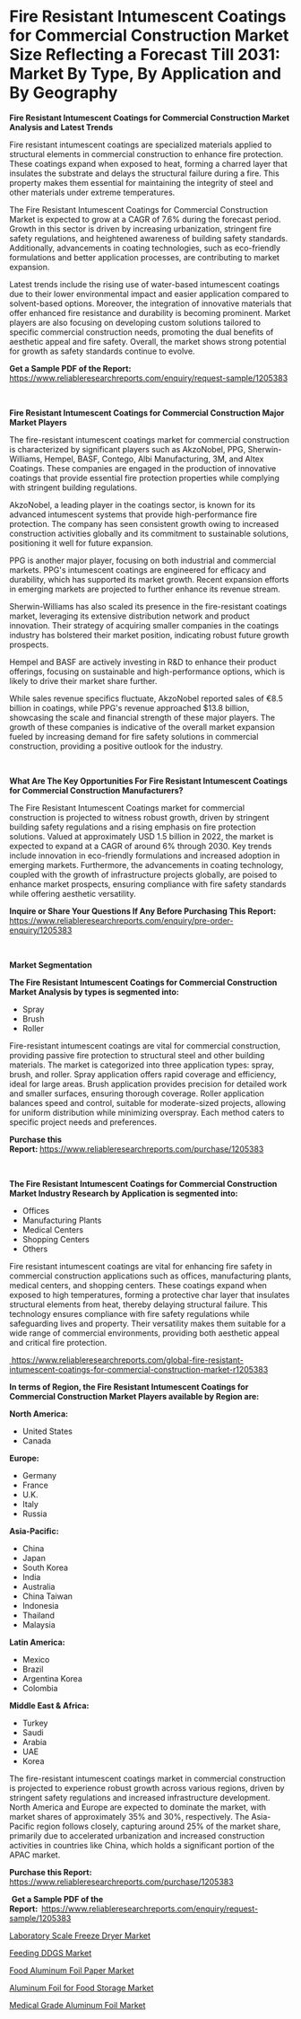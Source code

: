 <p><h1>Fire Resistant Intumescent Coatings for Commercial Construction Market Size Reflecting a Forecast Till 2031: Market By Type, By Application and By Geography</h1></p><p><strong>Fire Resistant Intumescent Coatings for Commercial Construction Market Analysis and Latest Trends</strong></p>
<p><p>Fire resistant intumescent coatings are specialized materials applied to structural elements in commercial construction to enhance fire protection. These coatings expand when exposed to heat, forming a charred layer that insulates the substrate and delays the structural failure during a fire. This property makes them essential for maintaining the integrity of steel and other materials under extreme temperatures.</p><p>The Fire Resistant Intumescent Coatings for Commercial Construction Market is expected to grow at a CAGR of 7.6% during the forecast period. Growth in this sector is driven by increasing urbanization, stringent fire safety regulations, and heightened awareness of building safety standards. Additionally, advancements in coating technologies, such as eco-friendly formulations and better application processes, are contributing to market expansion.</p><p>Latest trends include the rising use of water-based intumescent coatings due to their lower environmental impact and easier application compared to solvent-based options. Moreover, the integration of innovative materials that offer enhanced fire resistance and durability is becoming prominent. Market players are also focusing on developing custom solutions tailored to specific commercial construction needs, promoting the dual benefits of aesthetic appeal and fire safety. Overall, the market shows strong potential for growth as safety standards continue to evolve.</p></p>
<p><strong>Get a Sample PDF of the Report:&nbsp;</strong> <a href="https://www.reliableresearchreports.com/enquiry/request-sample/1205383?utm_campaign=8&utm_medium=2&utm_source=Github&utm_content=ia&utm_term=31122024&utm_id=fire-resistant-intumescent-coatings-for-commercial-construction">https://www.reliableresearchreports.com/enquiry/request-sample/1205383</a></p>
<p>&nbsp;</p>
<p><strong>Fire Resistant Intumescent Coatings for Commercial Construction Major Market Players</strong></p>
<p><p>The fire-resistant intumescent coatings market for commercial construction is characterized by significant players such as AkzoNobel, PPG, Sherwin-Williams, Hempel, BASF, Contego, Albi Manufacturing, 3M, and Altex Coatings. These companies are engaged in the production of innovative coatings that provide essential fire protection properties while complying with stringent building regulations.</p><p>AkzoNobel, a leading player in the coatings sector, is known for its advanced intumescent systems that provide high-performance fire protection. The company has seen consistent growth owing to increased construction activities globally and its commitment to sustainable solutions, positioning it well for future expansion.</p><p>PPG is another major player, focusing on both industrial and commercial markets. PPG's intumescent coatings are engineered for efficacy and durability, which has supported its market growth. Recent expansion efforts in emerging markets are projected to further enhance its revenue stream.</p><p>Sherwin-Williams has also scaled its presence in the fire-resistant coatings market, leveraging its extensive distribution network and product innovation. Their strategy of acquiring smaller companies in the coatings industry has bolstered their market position, indicating robust future growth prospects.</p><p>Hempel and BASF are actively investing in R&D to enhance their product offerings, focusing on sustainable and high-performance options, which is likely to drive their market share further.</p><p>While sales revenue specifics fluctuate, AkzoNobel reported sales of €8.5 billion in coatings, while PPG's revenue approached $13.8 billion, showcasing the scale and financial strength of these major players. The growth of these companies is indicative of the overall market expansion fueled by increasing demand for fire safety solutions in commercial construction, providing a positive outlook for the industry.</p></p>
<p>&nbsp;</p>
<p><strong>What Are The Key Opportunities For Fire Resistant Intumescent Coatings for Commercial Construction Manufacturers?</strong></p>
<p><p>The Fire Resistant Intumescent Coatings market for commercial construction is projected to witness robust growth, driven by stringent building safety regulations and a rising emphasis on fire protection solutions. Valued at approximately USD 1.5 billion in 2022, the market is expected to expand at a CAGR of around 6% through 2030. Key trends include innovation in eco-friendly formulations and increased adoption in emerging markets. Furthermore, the advancements in coating technology, coupled with the growth of infrastructure projects globally, are poised to enhance market prospects, ensuring compliance with fire safety standards while offering aesthetic versatility.</p></p>
<p><strong>Inquire or Share Your Questions If Any Before Purchasing This Report:</strong> <a href="https://www.reliableresearchreports.com/enquiry/pre-order-enquiry/1205383?utm_campaign=8&utm_medium=2&utm_source=Github&utm_content=ia&utm_term=31122024&utm_id=fire-resistant-intumescent-coatings-for-commercial-construction">https://www.reliableresearchreports.com/enquiry/pre-order-enquiry/1205383</a></p>
<p>&nbsp;</p>
<p><strong>Market Segmentation</strong></p>
<p><strong>The Fire Resistant Intumescent Coatings for Commercial Construction Market Analysis by types is segmented into:</strong></p>
<p><ul><li>Spray</li><li>Brush</li><li>Roller</li></ul></p>
<p><p>Fire-resistant intumescent coatings are vital for commercial construction, providing passive fire protection to structural steel and other building materials. The market is categorized into three application types: spray, brush, and roller. Spray application offers rapid coverage and efficiency, ideal for large areas. Brush application provides precision for detailed work and smaller surfaces, ensuring thorough coverage. Roller application balances speed and control, suitable for moderate-sized projects, allowing for uniform distribution while minimizing overspray. Each method caters to specific project needs and preferences.</p></p>
<p><strong>Purchase this Report:&nbsp;</strong><a href="https://www.reliableresearchreports.com/purchase/1205383?utm_campaign=8&utm_medium=2&utm_source=Github&utm_content=ia&utm_term=31122024&utm_id=fire-resistant-intumescent-coatings-for-commercial-construction">https://www.reliableresearchreports.com/purchase/1205383</a></p>
<p>&nbsp;</p>
<p><strong>The Fire Resistant Intumescent Coatings for Commercial Construction Market Industry Research by Application is segmented into:</strong></p>
<p><ul><li>Offices</li><li>Manufacturing Plants</li><li>Medical Centers</li><li>Shopping Centers</li><li>Others</li></ul></p>
<p><p>Fire resistant intumescent coatings are vital for enhancing fire safety in commercial construction applications such as offices, manufacturing plants, medical centers, and shopping centers. These coatings expand when exposed to high temperatures, forming a protective char layer that insulates structural elements from heat, thereby delaying structural failure. This technology ensures compliance with fire safety regulations while safeguarding lives and property. Their versatility makes them suitable for a wide range of commercial environments, providing both aesthetic appeal and critical fire protection.</p></p>
<p><a href="https://www.reliableresearchreports.com/global-fire-resistant-intumescent-coatings-for-commercial-construction-market-r1205383?utm_campaign=8&utm_medium=2&utm_source=Github&utm_content=ia&utm_term=31122024&utm_id=fire-resistant-intumescent-coatings-for-commercial-construction">&nbsp;https://www.reliableresearchreports.com/global-fire-resistant-intumescent-coatings-for-commercial-construction-market-r1205383</a></p>
<p><strong>In terms of Region, the Fire Resistant Intumescent Coatings for Commercial Construction Market Players available by Region are:</strong></p>
<p>
    <p> <strong> North America: </strong>
        <ul>
            <li>United States</li>
            <li>Canada</li>
        </ul>
        </p> 
    <p> <strong> Europe: </strong>
        <ul>
            <li>Germany</li>
            <li>France</li>
            <li>U.K.</li>
            <li>Italy</li>
            <li>Russia</li>
        </ul>
        </p> 
    <p> <strong> Asia-Pacific: </strong>
        <ul>
            <li>China</li>
            <li>Japan</li>
            <li>South Korea</li>
            <li>India</li>
            <li>Australia</li>
            <li>China Taiwan</li>
            <li>Indonesia</li>
            <li>Thailand</li>
            <li>Malaysia</li>
        </ul>
        </p> 
    <p> <strong> Latin America: </strong>
        <ul>
            <li>Mexico</li>
            <li>Brazil</li>
            <li>Argentina Korea</li>
            <li>Colombia</li>
        </ul>
        </p> 
    <p> <strong> Middle East & Africa: </strong>
        <ul>
            <li>Turkey</li>
            <li>Saudi</li>
            <li>Arabia</li>
            <li>UAE</li>
            <li>Korea</li>
        </ul>
    </p>
    </p>
<p><p>The fire-resistant intumescent coatings market in commercial construction is projected to experience robust growth across various regions, driven by stringent safety regulations and increased infrastructure development. North America and Europe are expected to dominate the market, with market shares of approximately 35% and 30%, respectively. The Asia-Pacific region follows closely, capturing around 25% of the market share, primarily due to accelerated urbanization and increased construction activities in countries like China, which holds a significant portion of the APAC market.</p></p>
<p><strong>Purchase this Report: </strong><a href="https://www.reliableresearchreports.com/purchase/1205383?utm_campaign=8&utm_medium=2&utm_source=Github&utm_content=ia&utm_term=31122024&utm_id=fire-resistant-intumescent-coatings-for-commercial-construction">https://www.reliableresearchreports.com/purchase/1205383</a></p>
<p>&nbsp;<strong>Get a Sample PDF of the Report:&nbsp;&nbsp;</strong><a href="https://www.reliableresearchreports.com/enquiry/request-sample/1205383?utm_campaign=8&utm_medium=2&utm_source=Github&utm_content=ia&utm_term=31122024&utm_id=fire-resistant-intumescent-coatings-for-commercial-construction">https://www.reliableresearchreports.com/enquiry/request-sample/1205383</a></p>
<p><strong></strong></p>
<p><p><a href="https://github.com/wileonie19657/Market-Research-Report-List-1/blob/main/laboratory-scale-freeze-dryer-market.md?utm_campaign=8&utm_medium=2&utm_source=Github&utm_content=ia&utm_term=31122024&utm_id=fire-resistant-intumescent-coatings-for-commercial-construction">Laboratory Scale Freeze Dryer Market</a></p><p><a href="https://github.com/toldenargelia86/Market-Research-Report-List-1/blob/main/feeding-ddgs-market.md?utm_campaign=8&utm_medium=2&utm_source=Github&utm_content=ia&utm_term=31122024&utm_id=fire-resistant-intumescent-coatings-for-commercial-construction">Feeding DDGS Market</a></p><p><a href="https://github.com/comasnickie/Market-Research-Report-List-1/blob/main/food-aluminum-foil-paper-market.md?utm_campaign=8&utm_medium=2&utm_source=Github&utm_content=ia&utm_term=31122024&utm_id=fire-resistant-intumescent-coatings-for-commercial-construction">Food Aluminum Foil Paper Market</a></p><p><a href="https://github.com/mcfred89/Market-Research-Report-List-1/blob/main/aluminum-foil-for-food-storage-market.md?utm_campaign=8&utm_medium=2&utm_source=Github&utm_content=ia&utm_term=31122024&utm_id=fire-resistant-intumescent-coatings-for-commercial-construction">Aluminum Foil for Food Storage Market</a></p><p><a href="https://github.com/bornergabrielle89/Market-Research-Report-List-1/blob/main/medical-grade-aluminum-foil-market.md?utm_campaign=8&utm_medium=2&utm_source=Github&utm_content=ia&utm_term=31122024&utm_id=fire-resistant-intumescent-coatings-for-commercial-construction">Medical Grade Aluminum Foil Market</a></p></p>